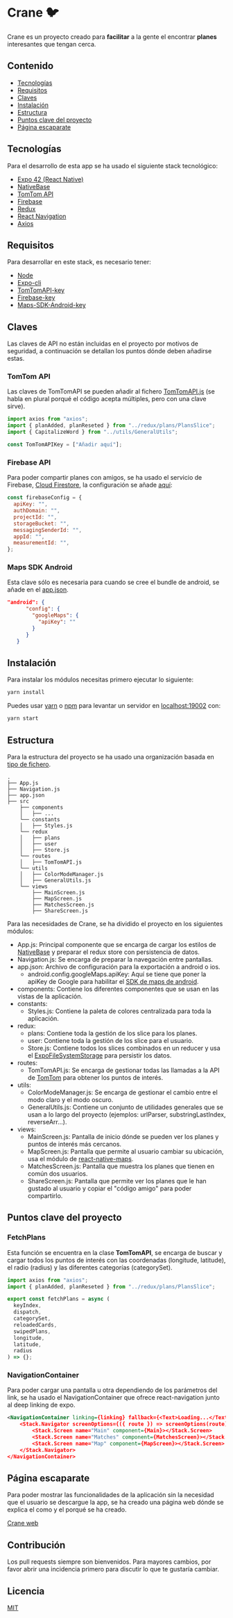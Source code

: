 # Crane 🐦

Crane es un proyecto creado para <strong>facilitar</strong> a la gente el encontrar <strong>planes</strong> interesantes que tengan cerca.

## Contenido

- [Tecnologías](#tecnologías)
- [Requisitos](#requisitos)
- [Claves](#claves)
- [Instalación](#instalación)
- [Estructura](#estructura)
- [Puntos clave del proyecto](#puntos-clave-del-proyecto)
- [Página escaparate](#página-escaparate)

## Tecnologías

Para el desarrollo de esta app se ha usado el siguiente stack tecnológico:

- [Expo 42 (React Native)](https://expo.dev/)
- [NativeBase](https://nativebase.io/)
- [TomTom API](https://developer.tomtom.com/)
- [Firebase](https://firebase.google.com/)
- [Redux](https://es.redux.js.org/)
- [React Navigation](https://reactnavigation.org/)
- [Axios](https://github.com/axios/axios)

## Requisitos

Para desarrollar en este stack, es necesario tener:

- [Node](https://nodejs.org/es/)
- [Expo-cli](https://docs.expo.dev/workflow/expo-cli/)
- [TomTomAPI-key](https://developer.tomtom.com/)
- [Firebase-key](https://firebase.google.com/)
- [Maps-SDK-Android-key](https://docs.expo.dev/versions/latest/sdk/map-view/)

## Claves

Las claves de API no están incluidas en el proyecto por motivos de seguridad, a continuación se detallan los puntos dónde deben añadirse estas.

### TomTom API

Las claves de TomTomAPI se pueden añadir al fichero [TomTomAPI.js](https://github.com/AdriaGual/crane_public/blob/master/src/routes/TomTomAPI.js) (se habla en plural porqué el código acepta múltiples, pero con una clave sirve).

```javascript
import axios from "axios";
import { planAdded, planReseted } from "../redux/plans/PlansSlice";
import { CapitalizeWord } from "../utils/GeneralUtils";

const TomTomAPIKey = ["Añadir aquí"];
```

### Firebase API

Para poder compartir planes con amigos, se ha usado el servicio de Firebase, [Cloud Firestore](https://firebase.google.com/products/firestore?gclid=EAIaIQobChMIk6L8wdqV9wIVB5BoCR1jDQdGEAAYASAAEgKOXfD_BwE&gclsrc=aw.ds), la configuración se añade [aquí](https://github.com/AdriaGual/crane_public/blob/master/src/routes/FirebaseConfig.js):

```javascript
const firebaseConfig = {
  apiKey: "",
  authDomain: "",
  projectId: "",
  storageBucket: "",
  messagingSenderId: "",
  appId: "",
  measurementId: "",
};
```

### Maps SDK Android

Esta clave sólo es necesaria para cuando se cree el bundle de android, se añade en el [app.json](https://github.com/AdriaGual/crane_public/blob/master/app.json).

```json
"android": {
      "config": {
        "googleMaps": {
          "apiKey": ""
        }
      }
   }
```

## Instalación

Para instalar los módulos necesitas primero ejecutar lo siguiente:

```bash
yarn install
```

Puedes usar [yarn](https://yarnpkg.com/) o [npm](https://www.npmjs.com/) para levantar un servidor en [localhost:19002](http://localhost:19002/) con:

```bash
yarn start
```

## Estructura

Para la estructura del proyecto se ha usado una organización basada en [tipo de fichero](https://reboot.studio/blog/es/estructuras-organizar-proyecto-react/).

```
.
├── App.js
├── Navigation.js
├── app.json
├── src
	├── components
	│	├── ...
	└── constants
	│	├── Styles.js
	└── redux
	│	├── plans
	│	├── user
	│	├── Store.js
	└── routes
	│	├── TomTomAPI.js
	└── utils
	│	├── ColorModeManager.js
	│	├── GeneralUtils.js
	└── views
		├── MainScreen.js
		├── MapScreen.js
		├── MatchesScreen.js
		├── ShareScreen.js

```

Para las necesidades de Crane, se ha dividido el proyecto en los siguientes módulos:

<ul>
   <li>App.js:
      Principal componente que se encarga de cargar los estilos de <a href="https://nativebase.io/">NativeBase</a> y preparar el redux store con persistencia de datos.
   </li>
   <li>Navigation.js:
      Se encarga de preparar la navegación entre pantallas.
   </li>
   <li>app.json:
      Archivo de configuración para la exportación a android o ios.
       <ul>
         <li>android.config.googleMaps.apiKey:
            Aquí se tiene que poner la apiKey de Google para habilitar el <a href="https://docs.expo.dev/versions/latest/sdk/map-view/">SDK de maps de android</a>.
         </li>
      </ul>
   </li>
   <li>components:
      Contiene los diferentes componentes que se usan en las vistas de la aplicación.
   </li>
   <li>
      constants:
      <ul>
         <li>Styles.js:
            Contiene la paleta de colores centralizada para toda la aplicación.
         </li>
      </ul>
   </li>
   <li>
      redux:
      <ul>
         <li>plans:
            Contiene toda la gestión de los slice para los planes.
         </li>
         <li>user:
            Contiene toda la gestión de los slice para el usuario.
         </li>
         <li>Store.js:
            Contiene todos los slices combinados en un reducer y usa el <a    href="https://www.npmjs.com/package/redux-persist-expo-filesystem">ExpoFileSystemStorage</a> para persistir los datos.  
         </li>
      </ul>  
   </li>
   <li>
      routes:
      <ul>
         <li>TomTomAPI.js:
            Se encarga de gestionar todas las llamadas a la API de <a    href="https://developer.tomtom.com/">TomTom</a> para obtener los puntos de interés.
         </li>
      </ul>
   </li>
   <li>
      utils:
      <ul>
         <li>ColorModeManager.js:
            Se encarga de gestionar el cambio entre el modo claro y el modo oscuro.
         </li>
         <li>GeneralUtils.js:
            Contiene un conjunto de utilidades generales que se usan a lo largo del proyecto (ejemplos: urlParser, substringLastIndex, reverseArr...).
         </li>
      </ul>
   </li>
   <li>
      views:
      <ul>
         <li>MainScreen.js:
            Pantalla de inicio dónde se pueden ver los planes y puntos de interés más cercanos.
         </li>
         <li>MapScreen.js:
            Pantalla que permite al usuario cambiar su ubicación, usa el módulo de <a href="https://www.npmjs.com/package/react-native-maps">react-native-maps</a>.
         </li>
         <li>MatchesScreen.js:
            Pantalla que muestra los planes que tienen en común dos usuarios.
         </li>
         <li>ShareScreen.js:
            Pantalla que permite ver los planes que le han gustado al usuario y copiar el "código amigo" para poder compartirlo.
         </li>
      </ul>
   </li>
</ul>

## Puntos clave del proyecto

### FetchPlans

Esta función se encuentra en la clase **TomTomAPI**, se encarga de buscar y cargar todos los puntos de interés con las coordenadas (longitude, latitude), el radio (radius) y las diferentes categorías (categorySet).

```javascript
import axios from "axios";
import { planAdded, planReseted } from "../redux/plans/PlansSlice";

export const fetchPlans = async (
  keyIndex,
  dispatch,
  categorySet,
  reloadedCards,
  swipedPlans,
  longitude,
  latitude,
  radius
) => {};
```

### NavigationContainer

Para poder cargar una pantalla u otra dependiendo de los parámetros del link, se ha usado el NavigationContainer que ofrece react-navigation junto al deep linking de expo.

```xml
<NavigationContainer linking={linking} fallback={<Text>Loading...</Text>}>
    <Stack.Navigator screenOptions={({ route }) => screenOptions(route)}>
        <Stack.Screen name="Main" component={Main}></Stack.Screen>
        <Stack.Screen name="Matches" component={MatchesScreen}></Stack.Screen>
        <Stack.Screen name="Map" component={MapScreen}></Stack.Screen>
    </Stack.Navigator>
</NavigationContainer>
```

## Página escaparate

Para poder mostrar las funcionalidades de la aplicación sin la necesidad que el usuario se descargue la app, se ha creado una página web dónde se explica el como y el porqué se ha creado.

[Crane web](https://craneapp.netlify.app/)

## Contribución

Los pull requests siempre son bienvenidos. Para mayores cambios, por favor abrir una incidencia primero para discutir lo que te gustaría cambiar.

## Licencia

[MIT](https://choosealicense.com/licenses/mit/)
